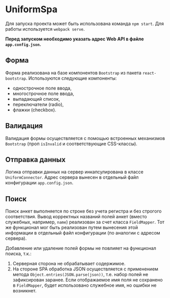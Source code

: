 # UniformSpa
Для запуска проекта может быть использована команда `npm start`. Для работы используется `webpack serve`.  

**Перед запуском необходимо указать адрес Web API в файле `app.config.json`.**
## Форма
Форма реализована на базе компонентов `Bootstrap` из пакета `react-bootstrap`. Используются следующие компоненты:
* однострочное поле ввода,
* многострочное поле ввода,
* выпадающий список,
* переключатели (radio),
* флажки (checkbox).
## Валидация
Валидация формы осуществляется с помощью встроенных механизмов `Bootstrap` (проп `isInvalid` и соответствующие CSS-классы).
## Отправка данных
Логика отправки данных на сервер инкапсулирована в классе `UniformConnector`. Адрес сервера вынесен в отдельный файл конфигурации `app.config.json`.
## Поиск
Поиск анкет выполняется по строке без учета регистра и без строгого соответствия. Вывод корректных названий полей анкет (вместо служебных, например, `name`) реализован за счет класса `FieldMapper`. Тот же функционал мог быть реализован путем вынесения этой информации в отдельный файл конфигурации (по аналогии с адресом сервера).  

Добавление или удаление полей формы не повлияет на функционал поиска, т.к.:
1. Серверная сторона не обрабатывает содержимое.
2. На стороне SPA обработка JSON осуществляется с применением метода `Object.entries(JSON.parse(json))`, т.е. набор полей не зафиксирован заранее. Если отображаемое имя поля не сохранено в `FieldMapper`, будет использовано служебное имя, но ошибки не возникнет.
